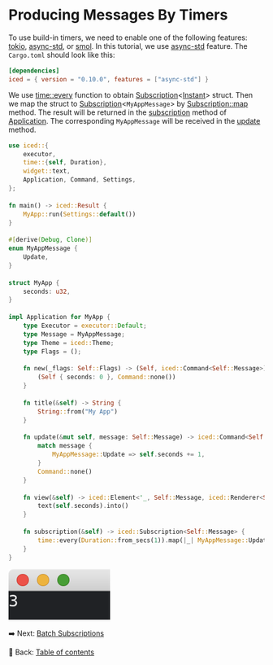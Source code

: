 # Producing Messages By Timers

To use build-in timers, we need to enable one of the following features: [tokio](https://docs.rs/crate/iced/latest/features#tokio), [async-std](https://docs.rs/crate/iced/latest/features#async-std), or [smol](https://docs.rs/crate/iced/latest/features#smol).
In this tutorial, we use [async-std](https://docs.rs/crate/iced/latest/features#async-std) feature.
The `Cargo.toml` should look like this:

```toml
[dependencies]
iced = { version = "0.10.0", features = ["async-std"] }
```

We use [time::every](https://docs.iced.rs/iced/time/fn.every.html) function to obtain [Subscription](https://docs.iced.rs/iced/struct.Subscription.html)\<[Instant](https://docs.iced.rs/iced/time/struct.Instant.html)> struct.
Then we map the struct to [Subscription](https://docs.iced.rs/iced/struct.Subscription.html)\<`MyAppMessage`> by [Subscription::map](https://docs.iced.rs/iced/struct.Subscription.html#method.map) method.
The result will be returned in the [subscription](https://docs.iced.rs/iced/application/trait.Application.html#method.subscription) method of [Application](https://docs.iced.rs/iced/application/trait.Application.html).
The corresponding `MyAppMessage` will be received in the [update](https://docs.iced.rs/iced/application/trait.Application.html#tymethod.update) method.

```rust
use iced::{
    executor,
    time::{self, Duration},
    widget::text,
    Application, Command, Settings,
};

fn main() -> iced::Result {
    MyApp::run(Settings::default())
}

#[derive(Debug, Clone)]
enum MyAppMessage {
    Update,
}

struct MyApp {
    seconds: u32,
}

impl Application for MyApp {
    type Executor = executor::Default;
    type Message = MyAppMessage;
    type Theme = iced::Theme;
    type Flags = ();

    fn new(_flags: Self::Flags) -> (Self, iced::Command<Self::Message>) {
        (Self { seconds: 0 }, Command::none())
    }

    fn title(&self) -> String {
        String::from("My App")
    }

    fn update(&mut self, message: Self::Message) -> iced::Command<Self::Message> {
        match message {
            MyAppMessage::Update => self.seconds += 1,
        }
        Command::none()
    }

    fn view(&self) -> iced::Element<'_, Self::Message, iced::Renderer<Self::Theme>> {
        text(self.seconds).into()
    }

    fn subscription(&self) -> iced::Subscription<Self::Message> {
        time::every(Duration::from_secs(1)).map(|_| MyAppMessage::Update)
    }
}
```

![Producing messages by timers](./pic/producing_messages_by_timers.png)

:arrow_right:  Next: [Batch Subscriptions](./batch_subscriptions.md)

:blue_book: Back: [Table of contents](./../README.md)
